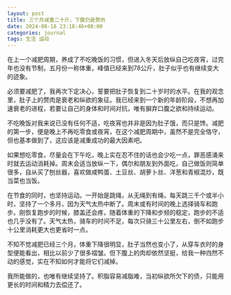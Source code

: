 ```yaml
---
layout: post
title: 三个月减重二十斤，下腹仍是赘肉
date: 2024-08-18 23:18:46+08:00
categories: journal
tags: 生活 运动
---
```


在上一个减肥周期，养成了不吃晚饭的习惯，但进入冬天后放纵自己吃夜宵，过完年也没有节制，五月份一称体重，峰值已经来到78公斤，肚子似乎也有继续变大的迹象。

必须要减肥了，我再次下定决心，誓要把肚子恢复到二十岁时的水平。在我的观念里，肚子上的赘肉是衰老和纵欲的象征。我已经来到一个新的年龄阶段，不想再加速衰老的进程，若要让自己的身体和时间对抗，唯有摒弃口腹之欲和持续运动。

不吃晚饭对我来说已没有任何不适，吃夜宵也并非是因为肚子饿，而只是馋。减肥的第一步，便是晚上不再吃零食或夜宵，在这个减肥周期中，虽然不是完全恪守，但也基本做到了，这应该是减重成功的最大因素吧。

如果想吃零食，尽量会在下午吃，晚上实在忍不住的话也会少吃一点，罪恶感涌来时就去运动消耗掉。周末会适当放纵一下，偶尔和朋友到外面吃，自己做饭则简单很多，自从买了刨丝器，喜欢做咸鸭蛋、土豆丝、胡萝卜丝、洋葱和青椒混炒，既当菜也当饭。

在节食的同时，也坚持运动。一开始是跳绳，从无绳到有绳，每天跳三千个或半小时，坚持了一个多月，因为天气太热中断了。周末或有时间的晚上选择骑车和跑步。刚恢复跑步的时候，膝盖还会疼，随着体重的下降和步频的稳定，跑步的不适也几乎没有了。天气太热，骑车的时间不足，每次只骑三十公里左右，倒不如跑步十公里消耗更大也更省时一点。

不知不觉减肥已经三个月，体重下降很明显，肚子当然也变小了，从穿车衣时的身型便能看出，相比以前少了很多褶皱。但下腹上的肉却依然坚挺，给我一种岿然不动的感觉，实在不知如何才能将它们减掉。

我所能做的，也唯有继续坚持了。积脂容易减脂难，当初纵欲所欠下的债，只能用更长的时间和精力去偿还了。
